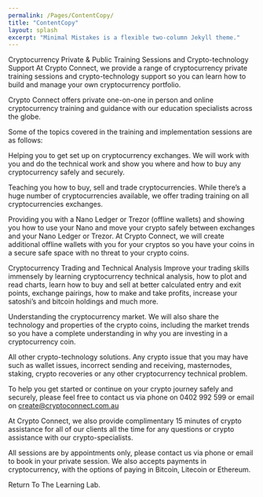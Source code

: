 ```yaml
---
permalink: /Pages/ContentCopy/
title: "ContentCopy"
layout: splash
excerpt: "Minimal Mistakes is a flexible two-column Jekyll theme."
---
```


Cryptocurrency Private & Public Training Sessions and Crypto-technology Support
At Crypto Connect, we provide a range of cryptocurrency private training sessions and crypto-technology support so you can learn how to build and manage your own cryptocurrency portfolio.

Crypto Connect offers private one-on-one in person and online cryptocurrency training and guidance with our education specialists across the globe.

Some of the topics covered in the training and implementation sessions are as follows:

Helping you to get set up on cryptocurrency exchanges.
We will work with you and do the technical work and show you where and how to buy any cryptocurrency safely and securely.

Teaching you how to buy, sell and trade cryptocurrencies.
While there’s a huge number of cryptocurrencies available, we offer trading training on all cryptocurrencies exchanges.

Providing you with a Nano Ledger or Trezor (offline wallets) and showing you how to use your Nano and move your crypto safely between exchanges and your Nano Ledger or Trezor.
At Crypto Connect, we will create additional offline wallets with you for your cryptos so you have your coins in a secure safe space with no threat to your crypto coins.

Cryptocurrency Trading and Technical Analysis
Improve your trading skills immensely by learning cryptocurrency technical analysis, how to plot and read charts, learn how to buy and sell at better calculated entry and exit points, exchange pairings, how to make and take profits, increase your satoshi’s and bitcoin holdings and much more.

Understanding the cryptocurrency market.
We will also share the technology and properties of the crypto coins, including the market trends so you have a complete understanding in why you are investing in a cryptocurrency coin.

All other crypto-technology solutions.
Any crypto issue that you may have such as wallet issues, incorrect sending and receiving, masternodes, staking,  crypto recoveries or any other cryptocurrency technical problem.

To help you get started or continue on your crypto journey safely and securely, please feel free to contact us via phone on 0402 992 599  or email on create@cryptoconnect.com.au

At Crypto Connect, we also provide complimentary 15 minutes of crypto assistance for all of our clients all the time for any questions or crypto assistance with our crypto-specialists.

All sessions are by appointments only, please contact us via phone or email to book in your private session.
We also accepts payments in cryptocurrency, with the options of paying in Bitcoin, Litecoin or Ethereum.

Return To The Learning Lab.